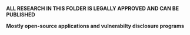 **ALL RESEARCH IN THIS FOLDER IS LEGALLY APPROVED AND CAN BE PUBLISHED**

**Mostly open-source applications and vulnerabilty disclosure programs**
